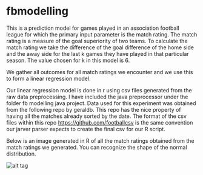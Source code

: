 fbmodelling
===========
This is a prediction model for games played in an association football league for which the primary input parameter is the match rating. 
The match rating is a measure of the goal superiority of two teams.
To calculate the match rating we take the difference of the goal difference of the home side and the away side for the 
last k games they have played in that particular season. The value chosen for k in this model is 6. 

We gather all outcomes for all match ratings we encounter and we use this to form a linear regression model. 

Our linear regression model is done in r using csv files generated from the raw data preprocessing. I have included the java preprocessor under the folder  fb modelling java project. Data used for this experiment was obtained from the following repo by geraldb. This repo has the nice 
property of having all the matches already sorted by the date. The format of the csv files within this repo https://github.com/footballcsv is the same convention
our jarver parser expects to create the final csv for our R script.

Below is an image generated in R of all the match ratings obtained from the match ratings we generated.
You can recognize the shape of the normal distribution.


![alt tag](https://raw.github.com/lesfleurs/fbmodelling/master/img/matchdistribiton.png)
